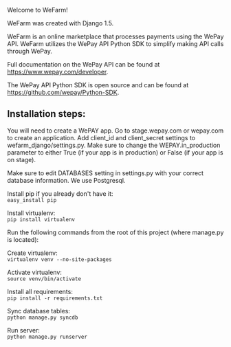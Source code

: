 Welcome to WeFarm!

WeFarm was created with Django 1.5.

WeFarm is an online marketplace that processes payments using the WePay API. WeFarm utilizes the WePay API Python SDK to simplify making API calls through WePay.

Full documentation on the WePay API can be found at https://www.wepay.com/developer.

The WePay API Python SDK is open source and can be found at https://github.com/wepay/Python-SDK.

Installation steps:
-------------------
You will need to create a WePAY app. Go to stage.wepay.com or wepay.com to create an application. Add client_id and client_secret settings to wefarm_django/settings.py. Make sure to change the WEPAY.in_production parameter to either True (if your app is in production) or False (if your app is on stage).

Make sure to edit DATABASES setting in settings.py with your correct database information. We use Postgresql.

Install pip if you already don't have it:  
`easy_install pip`

Install virtualenv:  
`pip install virtualenv`

Run the following commands from the root of this project (where manage.py is located):

Create virtualenv:  
`virtualenv venv --no-site-packages`

Activate virtualenv:  
`source venv/bin/activate`

Install all requirements:  
`pip install -r requirements.txt`

Sync database tables:  
`python manage.py syncdb`

Run server:  
`python manage.py runserver`


  